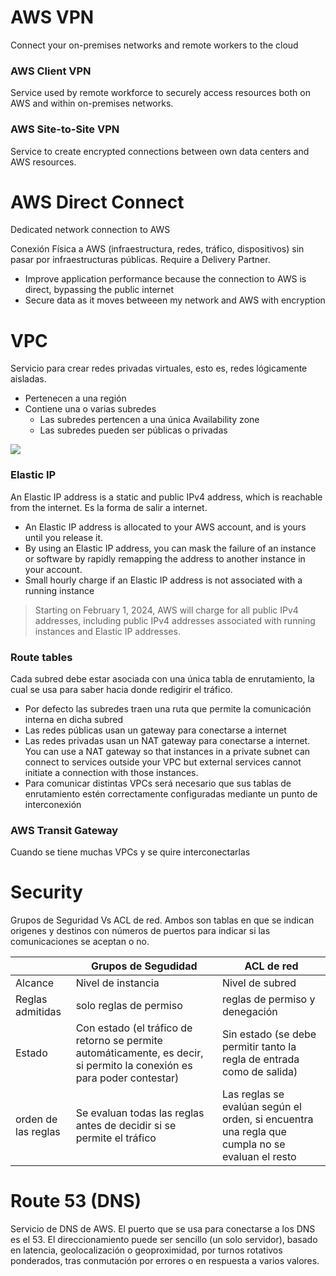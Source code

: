 # AWS VPN

Connect your on-premises networks and remote workers to the cloud

### AWS Client VPN

Service used by remote workforce to securely access resources both on AWS and within on-premises networks.

### AWS Site-to-Site VPN

Service to create encrypted connections between own data centers and AWS resources.


# AWS Direct Connect

Dedicated network connection to AWS

Conexión Física a AWS (infraestructura, redes, tráfico, dispositivos) sin pasar por infraestructuras públicas. Require a Delivery Partner.

* Improve application performance because the connection to AWS is direct, bypassing the public internet
* Secure data as it moves betweeen my network and AWS with encryption


# VPC

Servicio para crear redes privadas virtuales, esto es, redes lógicamente aisladas.

* Pertenecen a una región
* Contiene una o varias subredes
    * Las subredes pertencen a una única Availability zone
    * Las subredes pueden ser públicas o privadas

![](https://docs.aws.amazon.com/images/vpc/latest/userguide/images/how-it-works.png)

### Elastic IP

An Elastic IP address is a static and public IPv4 address, which is reachable from the internet. Es la forma de salir a internet.

* An Elastic IP address is allocated to your AWS account, and is yours until you release it.
* By using an Elastic IP address, you can mask the failure of an instance or software by rapidly remapping the address to another instance in your account.
* Small hourly charge if an Elastic IP address is not associated with a running instance

> Starting on February 1, 2024, AWS will charge for all public IPv4 addresses, including public IPv4 addresses associated with running instances and Elastic IP addresses.

### Route tables

Cada subred debe estar asociada con una única tabla de enrutamiento, la cual se usa para saber hacia donde redigirir el tráfico.
* Por defecto las subredes traen una ruta que permite la comunicación interna en dicha subred
* Las redes públicas usan un gateway para conectarse a internet
* Las redes privadas usan un NAT gateway para conectarse a internet. You can use a NAT gateway so that instances in a private subnet can connect to services outside your VPC but external services cannot initiate a connection with those instances.
* Para comunicar distintas VPCs será necesario que sus tablas de enrutamiento estén correctamente configuradas mediante un punto de interconexión


### AWS Transit Gateway

Cuando se tiene muchas VPCs y se quire interconectarlas


# Security

Grupos de Seguridad Vs ACL de red. Ambos son tablas en que se indican origenes y destinos con números de puertos para indicar si las comunicaciones se aceptan o no.

| | Grupos de Segudidad | ACL de red 
| --- | --- | --- 
| Alcance | Nivel de instancia | Nivel de subred 
| Reglas admitidas | solo reglas de permiso | reglas de permiso y denegación 
| Estado | Con estado (el tráfico de retorno se permite automáticamente, es decir, si permito la conexión es para poder contestar) | Sin estado (se debe permitir tanto la regla de entrada como de salida)
| orden de las reglas | Se evaluan todas las reglas antes de decidir si se permite el tráfico | Las reglas se evalúan según el orden, si encuentra una regla que cumpla no se evaluan el resto


# Route 53 (DNS)

Servicio de DNS de AWS. El puerto que se usa para conectarse a los DNS es el 53. El direccionamiento puede ser sencillo (un solo servidor), basado en latencia, geolocalización o geoproximidad, por turnos rotativos ponderados, tras conmutación por errores o en respuesta a varios valores. 